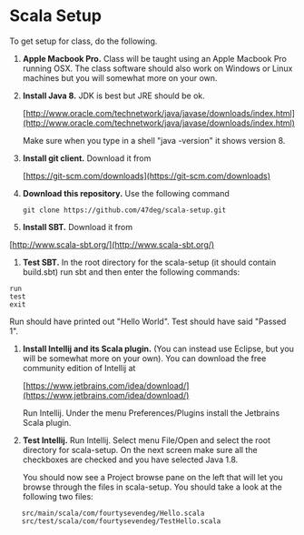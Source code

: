 # Scala Setup

To get setup for class, do the following.

1. **Apple Macbook Pro.** Class will be taught using an Apple Macbook Pro running OSX. The class software should also work on Windows or Linux machines but you will somewhat more on your own. 

1. **Install Java 8.** JDK is best but JRE should be ok.

   [http://www.oracle.com/technetwork/java/javase/downloads/index.html](http://www.oracle.com/technetwork/java/javase/downloads/index.html)
   
   Make sure when you type in a shell "java -version" it shows version 8.

1. **Install git client.** Download it from 

   [https://git-scm.com/downloads](https://git-scm.com/downloads)
1. **Download this repository.** Use the following command

   ```git clone https://github.com/47deg/scala-setup.git```
1. **Install SBT.** Download it from

  [http://www.scala-sbt.org/](http://www.scala-sbt.org/)
1. **Test SBT.** In the root directory for the scala-setup (it should contain build.sbt) run sbt and then enter the following
   commands:

  ```
  run
  test
  exit
  ```
  
  Run should have printed out "Hello World". Test should have said "Passed 1".
1. **Install Intellij and its Scala plugin.** (You can instead use Eclipse, but you will be somewhat more on your own). You can download the free community edition of Intellij at

   [https://www.jetbrains.com/idea/download/](https://www.jetbrains.com/idea/download/)
   
   Run Intellij. Under the menu Preferences/Plugins install the Jetbrains Scala plugin.
1. **Test Intellij.** Run Intellij. Select menu File/Open and select the root directory for scala-setup. On the next screen make sure all the checkboxes are checked and you have selected Java 1.8. 

    You should now see a Project browse pane on the left that will let you browse through the files in scala-setup. You should      take a look at the following two files:

```
   src/main/scala/com/fourtysevendeg/Hello.scala
   src/test/scala/com/fourtysevendeg/TestHello.scala
   ```


